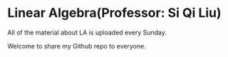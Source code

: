 # Linear Algebra(Professor: Si Qi Liu)

All of the material about LA is uploaded every Sunday.

Welcome to share my Github repo to everyone.
